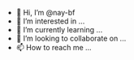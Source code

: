 - 👋 Hi, I’m @nay-bf
- 👀 I’m interested in ...
- 🌱 I’m currently learning ...
- 💞️ I’m looking to collaborate on ...
- 📫 How to reach me ...

<!---
nay-bf/nay-bf is a ✨ special ✨ repository because its `README.md` (this file) appears on your GitHub profile.
You can click the Preview link to take a look at your changes.
--->
